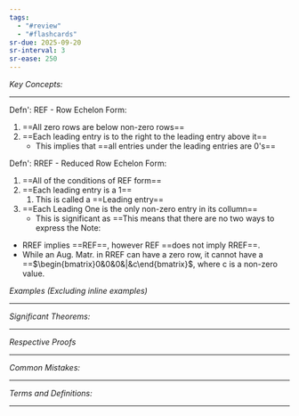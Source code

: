 ```yaml
---
tags:
  - "#review"
  - "#flashcards"
sr-due: 2025-09-20
sr-interval: 3
sr-ease: 250
---
```

*Key Concepts:*
___
Defn': REF - Row Echelon Form:
1. ==All zero rows are below non-zero rows==
2. ==Each leading entry is to the right to the leading entry above it==
	- This implies that ==all entries under the leading entries are 0's==

Defn': RREF - Reduced Row Echelon Form:
1. ==All of the conditions of REF form==
2. ==Each leading entry is a 1==
	1. This is called a ==Leading entry== 
3. ==Each Leading One is the only non-zero entry in its collumn==
	- This is significant as ==This means that there are no two ways to express  the 
Note:
- RREF implies ==REF==, however REF ==does not imply RREF==.
- While an Aug. Matr. in RREF can have a zero row, it cannot have a ==$\begin{bmatrix}0&0&0&|&c\end{bmatrix}$, where c is a non-zero value.


*Examples (Excluding inline examples)* 
___

*Significant Theorems:*
___

*Respective Proofs*
___

*Common Mistakes:*
___

*Terms and Definitions:*
___

